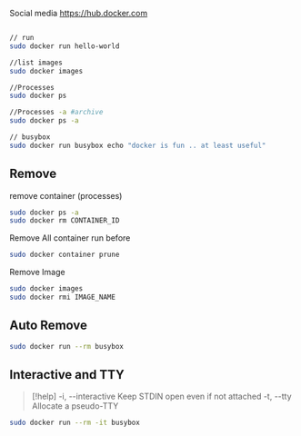 Social media
https://hub.docker.com 



```bash

// run 
sudo docker run hello-world

//list images 
sudo docker images

//Processes 
sudo docker ps

//Processes -a #archive
sudo docker ps -a

// busybox 
sudo docker run busybox echo "docker is fun .. at least useful"

```

## Remove

remove container (processes)
```bash
sudo docker ps -a
sudo docker rm CONTAINER_ID
```
Remove All container run before
```bash
sudo docker container prune
```

Remove Image
```bash
sudo docker images
sudo docker rmi IMAGE_NAME
```


## Auto Remove
```bash
sudo docker run --rm busybox
```

## Interactive and TTY

>[!help]
>-i, --interactive                      Keep STDIN open even if not attached
> -t, --tty                              Allocate a pseudo-TTY


```bash
sudo docker run --rm -it busybox
```

